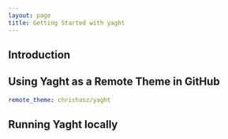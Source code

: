 ```yaml
---
layout: page
title: Getting Started with yaght
---
```



## Introduction




## Using Yaght as a Remote Theme in GitHub

``` yaml
remote_theme: chrishasz/yaght
```

## Running Yaght locally
